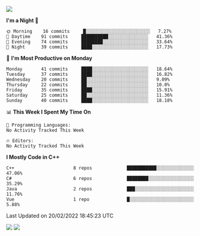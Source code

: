 ![](https://komarev.com/ghpvc/?username=lilpidgey&color=red)
<!--START_SECTION:waka-->
**I'm a Night 🦉** 

```text
🌞 Morning    16 commits     █░░░░░░░░░░░░░░░░░░░░░░░░   7.27% 
🌆 Daytime    91 commits     ██████████░░░░░░░░░░░░░░░   41.36% 
🌃 Evening    74 commits     ████████░░░░░░░░░░░░░░░░░   33.64% 
🌙 Night      39 commits     ████░░░░░░░░░░░░░░░░░░░░░   17.73%

```
📅 **I'm Most Productive on Monday** 

```text
Monday       41 commits     ████░░░░░░░░░░░░░░░░░░░░░   18.64% 
Tuesday      37 commits     ████░░░░░░░░░░░░░░░░░░░░░   16.82% 
Wednesday    20 commits     ██░░░░░░░░░░░░░░░░░░░░░░░   9.09% 
Thursday     22 commits     ██░░░░░░░░░░░░░░░░░░░░░░░   10.0% 
Friday       35 commits     ████░░░░░░░░░░░░░░░░░░░░░   15.91% 
Saturday     25 commits     ██░░░░░░░░░░░░░░░░░░░░░░░   11.36% 
Sunday       40 commits     ████░░░░░░░░░░░░░░░░░░░░░   18.18%

```


📊 **This Week I Spent My Time On** 

```text
💬 Programming Languages: 
No Activity Tracked This Week

🔥 Editors: 
No Activity Tracked This Week

```

**I Mostly Code in C++** 

```text
C++                      8 repos             ███████████░░░░░░░░░░░░░░   47.06% 
C#                       6 repos             ████████░░░░░░░░░░░░░░░░░   35.29% 
Java                     2 repos             ███░░░░░░░░░░░░░░░░░░░░░░   11.76% 
Vue                      1 repo              █░░░░░░░░░░░░░░░░░░░░░░░░   5.88%

```



 Last Updated on 20/02/2022 18:45:23 UTC
<!--END_SECTION:waka-->
![](https://hit.yhype.me/github/profile?user_id=42968544)
![](https://komarev.com/ghpvc/?lilpidgey)
